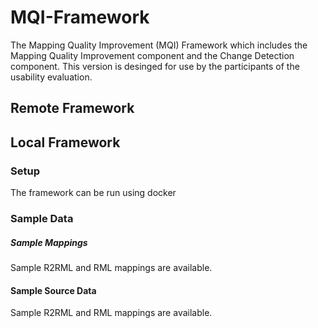 # MQI-Framework
The Mapping Quality Improvement (MQI) Framework which includes the Mapping Quality Improvement component and the Change Detection component. This version is desinged for use by the participants of the usability evaluation.

## Remote Framework



## Local Framework
### Setup
The framework can be run using docker 

### Sample Data 
##### Sample Mappings
Sample R2RML and RML mappings are available. 


#### Sample Source Data
Sample R2RML and RML mappings are available. 